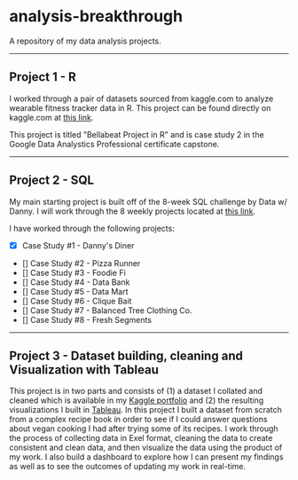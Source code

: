 # analysis-breakthrough
A repository of my data analysis projects.

---

## Project 1 - R
I worked through a pair of datasets sourced from kaggle.com to analyze wearable fitness tracker data in R. This project can be found directly on kaggle.com at [this link](https://www.kaggle.com/code/timotheeschlumberger/bellabeat-case-study-in-r).

This project is titled "Bellabeat Project in R" and is case study 2 in the Google Data Analystics Professional certificate capstone.

---

## Project 2 - SQL
My main starting project is built off of the 8-week SQL challenge by Data w/ Danny. I will work through the 8 weekly projects located at [this link](https://8weeksqlchallenge.com/).

I have worked through the following projects:
- [X] Case Study #1 - Danny's Diner
- [] Case Study #2 - Pizza Runner
- [] Case Study #3 - Foodie Fi
- [] Case Study #4 - Data Bank
- [] Case Study #5 - Data Mart
- [] Case Study #6 - Clique Bait
- [] Case Study #7 - Balanced Tree Clothing Co.
- [] Case Study #8 - Fresh Segments

---

## Project 3 - Dataset building, cleaning and Visualization with Tableau
This project is in two parts and consists of (1) a dataset I collated and cleaned which is available in my [Kaggle portfolio](https://www.kaggle.com/code/timotheeschlumberger/veganomicon) and (2) the resulting visualizations I built in [Tableau](https://public.tableau.com/app/profile/timothee.schlumberger#!/?newProfile=&activeTab=0). In this project I built a dataset from scratch from a complex recipe book in order to see if I could answer questions about vegan cooking I had after trying some of its recipes. I work through the process of collecting data in Exel format, cleaning the data to create consistent and clean data, and then visualize the data using the product of my work. I also build a dashboard to explore how I can present my findings as well as to see the outcomes of updating my work in real-time.
